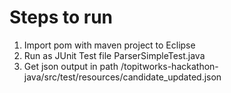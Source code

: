 # Steps to run
1. Import pom with maven project to Eclipse
2. Run as JUnit Test file ParserSimpleTest.java
3. Get json output in path /topitworks-hackathon-java/src/test/resources/candidate_updated.json
